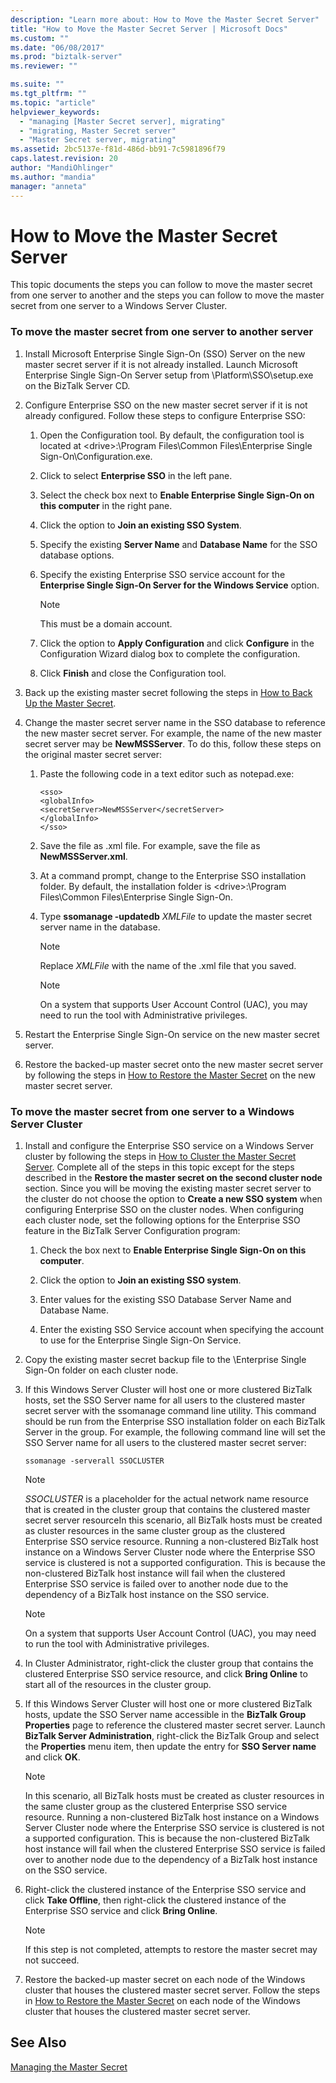 ```yaml
---
description: "Learn more about: How to Move the Master Secret Server"
title: "How to Move the Master Secret Server | Microsoft Docs"
ms.custom: ""
ms.date: "06/08/2017"
ms.prod: "biztalk-server"
ms.reviewer: ""

ms.suite: ""
ms.tgt_pltfrm: ""
ms.topic: "article"
helpviewer_keywords: 
  - "managing [Master Secret server], migrating"
  - "migrating, Master Secret server"
  - "Master Secret server, migrating"
ms.assetid: 2bc5137e-f81d-486d-bb91-7c5981896f79
caps.latest.revision: 20
author: "MandiOhlinger"
ms.author: "mandia"
manager: "anneta"
---
```

# How to Move the Master Secret Server
This topic documents the steps you can follow to move the master secret from one server to another and the steps you can follow to move the master secret from one server to a Windows Server Cluster.  
  
### To move the master secret from one server to another server  
  
1.  Install Microsoft Enterprise Single Sign-On (SSO) Server on the new master secret server if it is not already installed. Launch Microsoft Enterprise Single Sign-On Server setup from \Platform\SSO\setup.exe on the BizTalk Server CD.  
  
2.  Configure Enterprise SSO on the new master secret server if it is not already configured. Follow these steps to configure Enterprise SSO:  
  
    1.  Open the Configuration tool. By default, the configuration tool is located at \<drive\>:\Program Files\Common Files\Enterprise Single Sign-On\Configuration.exe.  
  
    2.  Click to select **Enterprise SSO** in the left pane.  
  
    3.  Select the check box next to **Enable Enterprise Single Sign-On on this computer** in the right pane.  
  
    4.  Click the option to **Join an existing SSO System**.  
  
    5.  Specify the existing **Server Name** and **Database Name** for the SSO database options.  
  
    6.  Specify the existing Enterprise SSO service account for the **Enterprise Single Sign-On Server for the Windows Service** option.  
  
        > [!NOTE]
        >  This must be a domain account.  
  
    7.  Click the option to **Apply Configuration** and click **Configure** in the Configuration Wizard dialog box to complete the configuration.  
  
    8.  Click **Finish** and close the Configuration tool.  
  
3.  Back up the existing master secret following the steps in [How to Back Up the Master Secret](../core/how-to-back-up-the-master-secret.md).  
  
4.  Change the master secret server name in the SSO database to reference the new master secret server. For example, the name of the new master secret server may be **NewMSSServer**. To do this, follow these steps on the original master secret server:  
  
    1.  Paste the following code in a text editor such as notepad.exe:  
  
        ```  
        <sso>  
        <globalInfo>  
        <secretServer>NewMSSServer</secretServer>  
        </globalInfo>  
        </sso>  
        ```  
  
    2.  Save the file as .xml file. For example, save the file as **NewMSSServer.xml**.  
  
    3.  At a command prompt, change to the Enterprise SSO installation folder. By default, the installation folder is \<drive\>:\Program Files\Common Files\Enterprise Single Sign-On.  
  
    4.  Type **ssomanage -updatedb** *XMLFile* to update the master secret server name in the database.  
  
        > [!NOTE]
        >  Replace *XMLFile* with the name of the .xml file that you saved.  
  
        > [!NOTE]
        >  On a system that supports User Account Control (UAC), you may need to run the tool with Administrative privileges.  
  
5.  Restart the Enterprise Single Sign-On service on the new master secret server.  
  
6.  Restore the backed-up master secret onto the new master secret server by following the steps in [How to Restore the Master Secret](../core/how-to-restore-the-master-secret.md) on the new master secret server.  
  
### To move the master secret from one server to a Windows Server Cluster  
  
1.  Install and configure the Enterprise SSO service on a Windows Server cluster by following the steps in [How to Cluster the Master Secret Server](../core/how-to-cluster-the-master-secret-server1.md). Complete all of the steps in this topic except for the steps described in the **Restore the master secret on the second cluster node** section. Since you will be moving the existing master secret server to the cluster do not choose the option to **Create a new SSO system** when configuring Enterprise SSO on the cluster nodes. When configuring each cluster node, set the following options for the Enterprise SSO feature in the BizTalk Server Configuration program:  
  
    1.  Check the box next to **Enable Enterprise Single Sign-On on this computer**.  
  
    2.  Click the option to **Join an existing SSO system**.  
  
    3.  Enter values for the existing SSO Database Server Name and Database Name.  
  
    4.  Enter the existing SSO Service account when specifying the account to use for the Enterprise Single Sign-On Service.  
  
2.  Copy the existing master secret backup file to the \Enterprise Single Sign-On folder on each cluster node.  
  
3.  If this Windows Server Cluster will host one or more clustered BizTalk hosts, set the SSO Server name for all users to the clustered master secret server with the ssomanage command line utility. This command should be run from the Enterprise SSO installation folder on each BizTalk Server in the group. For example, the following command line will set the SSO Server name for all users to the clustered master secret server:  
  
    ```  
    ssomanage -serverall SSOCLUSTER  
    ```  
  
    > [!NOTE]
    >  *SSOCLUSTER* is a placeholder for the actual network name resource that is created in the cluster group that contains the clustered master secret server resourceIn this scenario, all BizTalk hosts must be created as cluster resources in the same cluster group as the clustered Enterprise SSO service resource. Running a non-clustered BizTalk host instance on a Windows Server Cluster node where the Enterprise SSO service is clustered is not a supported configuration. This is because the non-clustered BizTalk host instance will fail when the clustered Enterprise SSO service is failed over to another node due to the dependency of a BizTalk host instance on the SSO service.  
  
    > [!NOTE]
    >  On a system that supports User Account Control (UAC), you may need to run the tool with Administrative privileges.  
  
4.  In Cluster Administrator, right-click the cluster group that contains the clustered Enterprise SSO service resource, and click **Bring Online** to start all of the resources in the cluster group.  
  
5.  If this Windows Server Cluster will host one or more clustered BizTalk hosts, update the SSO Server name accessible in the **BizTalk Group Properties** page to reference the clustered master secret server. Launch **BizTalk Server Administration**, right-click the BizTalk Group and select the **Properties** menu item, then update the entry for **SSO Server name** and click **OK**.  
  
    > [!NOTE]
    >  In this scenario, all BizTalk hosts must be created as cluster resources in the same cluster group as the clustered Enterprise SSO service resource. Running a non-clustered BizTalk host instance on a Windows Server Cluster node where the Enterprise SSO service is clustered is not a supported configuration. This is because the non-clustered BizTalk host instance will fail when the clustered Enterprise SSO service is failed over to another node due to the dependency of a BizTalk host instance on the SSO service.  
  
6.  Right-click the clustered instance of the Enterprise SSO service and click **Take Offline**, then right-click the clustered instance of the Enterprise SSO service and click **Bring Online**.  
  
    > [!NOTE]
    >  If this step is not completed, attempts to restore the master secret may not succeed.  
  
7.  Restore the backed-up master secret on each node of the Windows cluster that houses the clustered master secret server. Follow the steps in [How to Restore the Master Secret](../core/how-to-restore-the-master-secret.md) on each node of the Windows cluster that houses the clustered master secret server.  
  
## See Also  
 [Managing the Master Secret](../core/managing-the-master-secret.md)
